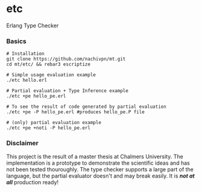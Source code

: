 # etc

Erlang Type Checker

### Basics
```Shell
# Installation
git clone https://github.com/nachivpn/mt.git
cd mt/etc/ && rebar3 escriptize

# Simple usage evaluation example
./etc hello.erl

# Partial evaluation + Type Inference example
./etc +pe hello_pe.erl

# To see the result of code generated by partial evaluation 
./etc +pe -P hello_pe.erl #produces hello_pe.P file

# (only) partial evaluation example
./etc +pe +noti -P hello_pe.erl

```


### Disclaimer

This project is the result of a master thesis at Chalmers University. The implementation is a prototype 
to demonstrate the scientific ideas and has not been tested thouroughly. The type checker supports a large part of the language, 
but the partial evaluator doesn't and may break easily. It is ***not at all*** production ready!
